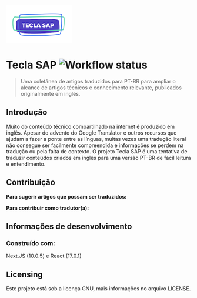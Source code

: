 ![Logo do projeto](./public/logo_low.png)

# Tecla SAP ![Workflow status](https://github.com/concretesolutions/tecla-sap/actions/workflows/integrate.yml/badge.svg)

> Uma coletânea de artigos traduzidos para PT-BR para ampliar o alcance de artigos técnicos e conhecimento relevante, publicados originalmente em inglês.

## Introdução

Muito do conteúdo técnico compartilhado na internet é produzido em inglês. Apesar do advento do Google Translator e outros recursos que ajudam a fazer a ponte entre as línguas, muitas vezes uma tradução literal não consegue ser facilmente compreendida e informações se perdem na tradução ou pela falta de contexto. O projeto Tecla SAP é uma tentativa de traduzir conteúdos criados em inglês para uma versão PT-BR de fácil leitura e entendimento.

## Contribuição

**Para sugerir artigos que possam ser traduzidos:**

**Para contribuir como tradutor(a):**

## Informações de desenvolvimento

### Construído com:

Next.JS (10.0.5) e React (17.0.1)

## Licensing

Este projeto está sob a licença GNU, mais informações no arquivo LICENSE.
